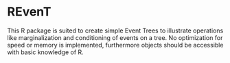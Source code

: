 # REvenT
This R package is suited to create simple Event Trees to illustrate operations like marginalization and conditioning of events on a tree.
No optimization for speed or memory is implemented, furthermore objects should be accessible with  basic knowledge of R.


